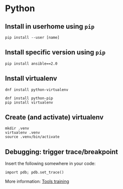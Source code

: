 Python
======


## Install in userhome using `pip`

```
pip install --user [name]
```

## Install specific version using `pip`

```
pip install ansible==2.0
```

## Install virtualenv

```
dnf install python-virtualenv
```

```
dnf install python-pip
pip install virtualenv
```

## Create (and activate) virtualenv

```
mkdir .venv
virtualenv .venv
source .venv/bin/activate
```

## Debugging: trigger trace/breakpoint

Insert the following somewhere in your code:
```
import pdb; pdb.set_trace()
```

More information: [Tools training](https://github.com/gbraad/tools-training/blob/master/md/slides.md#pdb)
